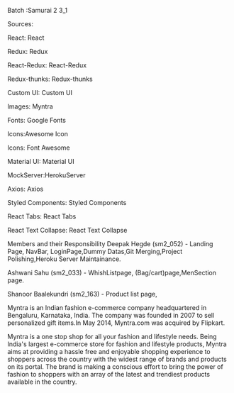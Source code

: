 Batch :Samurai 2 3_1

Sources:

React: React

Redux: Redux

React-Redux: React-Redux

Redux-thunks: Redux-thunks

Custom UI: Custom UI

Images: Myntra

Fonts: Google Fonts

Icons:Awesome Icon

Icons: Font Awesome

Material UI: Material UI

MockServer:HerokuServer

Axios: Axios

Styled Components: Styled Components

React Tabs: React Tabs

React Text Collapse: React Text Collapse

Members and their Responsibility
Deepak Hegde (sm2_052) - Landing Page, NavBar, LoginPage,Dummy Datas,Git Merging,Project Polishing,Heroku Server Maintainance.

Ashwani Sahu (sm2_033) - WhishListpage, (Bag/cart)page,MenSection page.

Shanoor Baalekundri (sm2_163) - Product list page,


Myntra is an Indian fashion e-commerce company headquartered in Bengaluru, Karnataka, India. The company was founded in 2007 to sell personalized gift items.In May 2014, Myntra.com was acquired by Flipkart.

Myntra is a one stop shop for all your fashion and lifestyle needs. Being India's largest e-commerce store for fashion and lifestyle products, Myntra aims at providing a hassle free and enjoyable shopping experience to shoppers across the country with the widest range of brands and products on its portal. The brand is making a conscious effort to bring the power of fashion to shoppers with an array of the latest and trendiest products available in the country.
